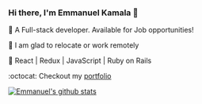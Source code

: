 ### Hi there, I'm Emmanuel Kamala 👋

🐛 A Full-stack developer. Available for Job opportunities!

💸 I am glad to relocate or work remotely

📡 React | Redux | JavaScript | Ruby on Rails

:octocat: Checkout my <a href="https://emmanuelkamala.netlify.app">portfolio</a>

<!--
**emmanuelkamala/emmanuelkamala** is a ✨ _special_ ✨ repository because its `README.md` (this file) appears on your GitHub profile.


[![Header](https://raw.githubusercontent.com/emmanuelkamala/<OWNER>/<OWNER>/readme_header.png "Header")](https://emmanuelkamala.me/)
Here are some ideas to get you started:

- 🔭 I’m currently working on ...
- 🌱 I’m currently learning ...
- 👯 I’m looking to collaborate on ...
- 🤔 I’m looking for help with ...
- 💬 Ask me about ...
- 📫 How to reach me: ...
- 😄 Pronouns: ...
- ⚡ Fun fact: ...
-->
[![Emmanuel's github stats](https://github-readme-stats.vercel.app/api?username=emmanuelkamala)](https://github.com/emmanuelkamala/github-readme-stats) 


